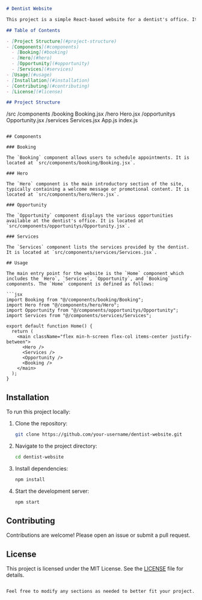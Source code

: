 
```markdown
# Dentist Website

This project is a simple React-based website for a dentist's office. It features a hero section, services offered, opportunities available, and a booking component for appointments.

## Table of Contents

- [Project Structure](#project-structure)
- [Components](#components)
  - [Booking](#booking)
  - [Hero](#hero)
  - [Opportunity](#opportunity)
  - [Services](#services)
- [Usage](#usage)
- [Installation](#installation)
- [Contributing](#contributing)
- [License](#license)

## Project Structure

```
/src
  /components
    /booking
      Booking.jsx
    /hero
      Hero.jsx
    /opportunitys
      Opportunity.jsx
    /services
      Services.jsx
  App.js
  index.js
```

## Components

### Booking

The `Booking` component allows users to schedule appointments. It is located at `src/components/booking/Booking.jsx`.

### Hero

The `Hero` component is the main introductory section of the site, typically containing a welcome message or promotional content. It is located at `src/components/hero/Hero.jsx`.

### Opportunity

The `Opportunity` component displays the various opportunities available at the dentist's office. It is located at `src/components/opportunitys/Opportunity.jsx`.

### Services

The `Services` component lists the services provided by the dentist. It is located at `src/components/services/Services.jsx`.

## Usage

The main entry point for the website is the `Home` component which includes the `Hero`, `Services`, `Opportunity`, and `Booking` components. The `Home` component is defined as follows:

```jsx
import Booking from "@/components/booking/Booking";
import Hero from "@/components/hero/Hero";
import Opportunity from "@/components/opportunitys/Opportunity";
import Services from "@/components/services/Services";

export default function Home() {
  return (
    <main className="flex min-h-screen flex-col items-center justify-between">
      <Hero />
      <Services />
      <Opportunity />
      <Booking />
    </main>
  );
}
```

## Installation

To run this project locally:

1. Clone the repository:
    ```bash
    git clone https://github.com/your-username/dentist-website.git
    ```
2. Navigate to the project directory:
    ```bash
    cd dentist-website
    ```
3. Install dependencies:
    ```bash
    npm install
    ```
4. Start the development server:
    ```bash
    npm start
    ```

## Contributing

Contributions are welcome! Please open an issue or submit a pull request.

## License

This project is licensed under the MIT License. See the [LICENSE](LICENSE) file for details.
```

Feel free to modify any sections as needed to better fit your project.
